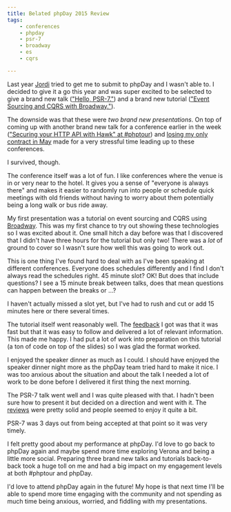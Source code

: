 ```yaml
---
title: Belated phpDay 2015 Review
tags:
    - conferences
    - phpday
    - psr-7
    - broadway
    - es
    - cqrs

---
```


Last year [Jordi](https://twitter.com/seldaek) tried to get me to submit to phpDay and I wasn't able to. I decided to give it a go this year and was super excited to be selected to give a brand new talk (["Hello, PSR-7."](https://beau.io/talks/2015/05/16/hello-psr-7-phpday-2015/)) and a brand new tutorial (["Event Sourcing and CQRS with Broadway."](https://beau.io/talks/2015/05/15/introduction-to-event-sourcing-and-cqrs-with-broadway-phpday-2015/)).

The downside was that these were *two brand new presentations*. On top of coming up with another brand new talk for a conference earlier in the week (["Securing your HTTP API with Hawk" at #phptour](http://srcmvn.com/blog/2015/06/30/belated-review-of-phptour-luxembourg-2015)) and [losing my only contract in May](http://srcmvn.com/blog/2015/04/22/the-freelance-roller-coaster-is-real) made for a very stressful time leading up to these conferences.

I survived, though.

The conference itself was a lot of fun. I like conferences where the venue is in or very near to the hotel. It gives you a sense of "everyone is always there" and makes it easier to randomly run into people or schedule quick meetings with old friends without having to worry about them potentially being a long walk or bus ride away.

My first presentation was a tutorial on event sourcing and CQRS using [Broadway](https://github.com/qandidate-labs/broadway). This was my first chance to try out showing these technologies so I was excited about it. One small hitch a day before was that I discovered that I didn't have three hours for the tutorial but only two! There was a *lot* of ground to cover so I wasn't sure how well this was going to work out.

This is one thing I've found hard to deal with as I've been speaking at different conferences. Everyone does schedules differently and I find I don't always read the schedules right. 45 minute slot? OK! But does that include questions? I see a 15 minute break between talks, does that mean questions can happen between the breaks or ...?

I haven't actually missed a slot yet, but I've had to rush and cut or add 15 minutes here or there several times.

The tutorial itself went reasonably well. The [feedback](https://joind.in/14545) I got was that it was fast but that it was easy to follow and delivered a lot of relevant information. This made me happy. I had put a lot of work into preparation on this tutorial (a ton of code on top of the slides) so I was glad the format worked.

I enjoyed the speaker dinner as much as I could.  I should have enjoyed the speaker dinner night more as the phpDay team tried hard to make it nice. I was too anxious about the situation and about the talk I needed a lot of work to be done before I delivered it first thing the next morning.

The PSR-7 talk went well and I was quite pleased with that. I hadn't been sure how to present it but decided on a direction and went with it. The [reviews](https://joind.in/14538) were pretty solid and people seemed to enjoy it quite a bit.

PSR-7 was 3 days out from being accepted at that point so it was very timely.

I felt pretty good about my performance at phpDay. I'd love to go back to phpDay again and maybe spend more time exploring Verona and being a little more social. Preparing three brand new talks and tutorials back-to-back took a huge toll on me and had a big impact on my engagement levels at both #phptour and phpDay.

I'd love to attend phpDay again in the future! My hope is that next time I'll be able to spend more time engaging with the community and not spending as much time being anxious, worried, and fiddling with my presentations.